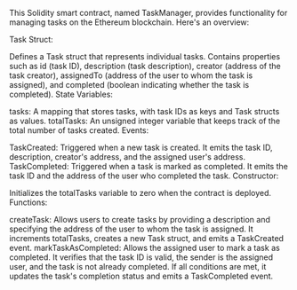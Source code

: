 This Solidity smart contract, named TaskManager, provides functionality for managing tasks on the Ethereum blockchain. Here's an overview:

Task Struct:

Defines a Task struct that represents individual tasks.
Contains properties such as id (task ID), description (task description), creator (address of the task creator), assignedTo (address of the user to whom the task is assigned), and completed (boolean indicating whether the task is completed).
State Variables:

tasks: A mapping that stores tasks, with task IDs as keys and Task structs as values.
totalTasks: An unsigned integer variable that keeps track of the total number of tasks created.
Events:

TaskCreated: Triggered when a new task is created. It emits the task ID, description, creator's address, and the assigned user's address.
TaskCompleted: Triggered when a task is marked as completed. It emits the task ID and the address of the user who completed the task.
Constructor:

Initializes the totalTasks variable to zero when the contract is deployed.
Functions:

createTask: Allows users to create tasks by providing a description and specifying the address of the user to whom the task is assigned. It increments totalTasks, creates a new Task struct, and emits a TaskCreated event.
markTaskAsCompleted: Allows the assigned user to mark a task as completed. It verifies that the task ID is valid, the sender is the assigned user, and the task is not already completed. If all conditions are met, it updates the task's completion status and emits a TaskCompleted event.
